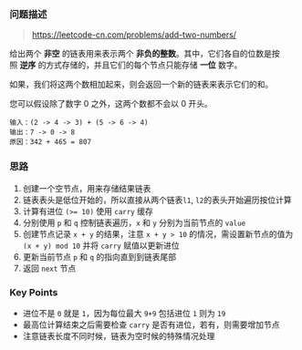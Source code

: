 ### 问题描述

> https://leetcode-cn.com/problems/add-two-numbers/

给出两个 **非空** 的链表用来表示两个 **非负的整数**。其中，它们各自的位数是按照 **逆序** 的方式存储的，并且它们的每个节点只能存储 **一位** 数字。

如果，我们将这两个数相加起来，则会返回一个新的链表来表示它们的和。

您可以假设除了数字 0 之外，这两个数都不会以 0 开头。

```
输入：(2 -> 4 -> 3) + (5 -> 6 -> 4)
输出：7 -> 0 -> 8
原因：342 + 465 = 807
```

### 思路

1. 创建一个空节点，用来存储结果链表
2. 链表表头是低位开始的，所以直接从两个链表`l1`, `l2`的表头开始遍历按位计算
3. 计算有进位 `(>= 10)` 使用 `carry` 缓存
4. 分别使用 `p` 和 `q` 控制链表遍历，`x` 和 `y` 分别为当前节点的 `value`
5. 创建节点记录 `x + y` 的结果，注意 `x + y > 10` 的情况，需设置新节点的值为 `(x + y) mod 10` 并将 `carry` 赋值以更新进位
6. 更新当前节点 `p` 和 `q` 的指向直到到链表尾部
7. 返回 `next` 节点

### Key Points

* 进位不是 `0` 就是 `1`，因为每位最大 `9+9` 包括进位 `1` 则为 `19`
* 最高位计算结束之后需要检查 `carry` 是否有进位，若有，则需要增加节点
* 注意链表长度不同时候，链表为空时候的特殊情况处理